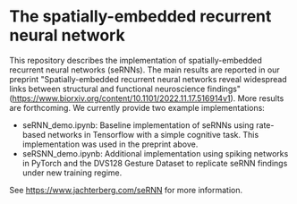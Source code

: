 # The spatially-embedded recurrent neural network
This repository describes the implementation of spatially-embedded recurrent neural networks (seRNNs). The main results are reported in our preprint "Spatially-embedded recurrent neural networks reveal widespread links between structural and functional neuroscience findings" (https://www.biorxiv.org/content/10.1101/2022.11.17.516914v1). More results are forthcoming. We currently provide two example implementations:
- seRNN_demo.ipynb: Baseline implementation of seRNNs using rate-based networks in Tensorflow with a simple cognitive task. This implementation was used in the preprint above.
- seRSNN_demo.ipynb: Additional implementation using spiking networks in PyTorch and the DVS128 Gesture Dataset to replicate seRNN findings under new training regime.

See https://www.jachterberg.com/seRNN for more information.
